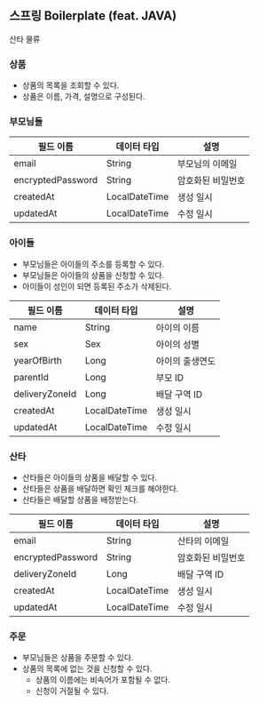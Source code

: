 ## 스프링 Boilerplate (feat. JAVA)

산타 물류

### 상품

- 상품의 목록을 조회할 수 있다.
- 상품은 이름, 가격, 설명으로 구성된다.

### 부모님들

| 필드 이름            | 데이터 타입         | 설명       |
|----------------------|---------------------|----------|
| email                | String              | 부모님의 이메일 |
| encryptedPassword    | String              | 암호화된 비밀번호 |
| createdAt            | LocalDateTime       | 생성 일시    |
| updatedAt            | LocalDateTime       | 수정 일시    |

### 아이들

- 부모님들은 아이들의 주소를 등록할 수 있다.
- 부모님들은 아이들의 상품을 신청할 수 있다.
- 아이들이 성인이 되면 등록된 주소가 삭제된다.

| 필드 이름       | 데이터 타입       | 설명       |
|-------------|--------------|----------|
| name        | String       | 아이의 이름   |
| sex         | Sex          | 아이의 성별   |
| yearOfBirth | Long         | 아이의 출생연도 |
| parentId    | Long         | 부모 ID    |
| deliveryZoneId       | Long                | 배달 구역 ID        |
| createdAt   | LocalDateTime | 생성 일시    |
| updatedAt   | LocalDateTime | 수정 일시    |

### 산타

- 산타들은 아이들의 상품을 배달할 수 있다.
- 산타들은 상품을 배달하면 확인 체크를 해야한다.
- 산타들은 배달할 상품을 배정받는다.

| 필드 이름            | 데이터 타입         | 설명                |
|----------------------|---------------------|---------------------|
| email                | String              | 산타의 이메일       |
| encryptedPassword    | String              | 암호화된 비밀번호   |
| deliveryZoneId       | Long                | 배달 구역 ID        |
| createdAt            | LocalDateTime       | 생성 일시           |
| updatedAt            | LocalDateTime       | 수정 일시           |


### 주문
- 부모님들은 상품을 주문할 수 있다.
- 상품의 목록에 없는 것을 신청할 수 있다.
    - 상품의 이름에는 비속어가 포함될 수 없다.
    - 신청이 거절될 수 있다.
